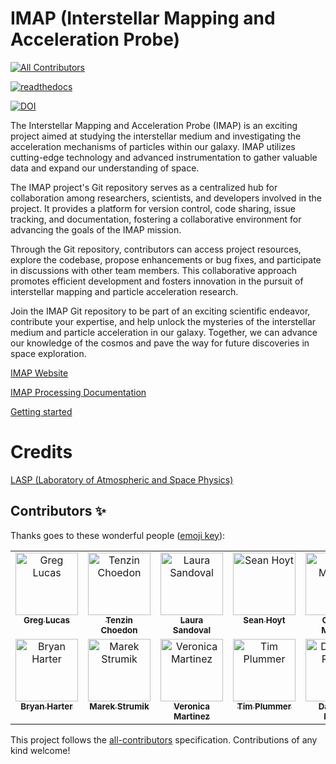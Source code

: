 # IMAP (Interstellar Mapping and Acceleration Probe)
<!-- ALL-CONTRIBUTORS-BADGE:START - Do not remove or modify this section -->
[![All Contributors](https://img.shields.io/badge/all_contributors-13-orange.svg?style=flat-square)](#contributors-)
<!-- ALL-CONTRIBUTORS-BADGE:END -->
[![readthedocs](https://readthedocs.org/projects/imap-processing/badge/?version=latest)](https://imap-processing.readthedocs.io/en/latest/)
<!-- DOI-BADGE -->
[![DOI](https://zenodo.org/badge/654679818.svg)](https://zenodo.org/badge/latestdoi/654679818)

The Interstellar Mapping and Acceleration Probe (IMAP) is an exciting project aimed at studying the interstellar medium and investigating the acceleration mechanisms of particles within our galaxy. IMAP utilizes cutting-edge technology and advanced instrumentation to gather valuable data and expand our understanding of space.

The IMAP project's Git repository serves as a centralized hub for collaboration among researchers, scientists, and developers involved in the project. It provides a platform for version control, code sharing, issue tracking, and documentation, fostering a collaborative environment for advancing the goals of the IMAP mission.

Through the Git repository, contributors can access project resources, explore the codebase, propose enhancements or bug fixes, and participate in discussions with other team members. This collaborative approach promotes efficient development and fosters innovation in the pursuit of interstellar mapping and particle acceleration research.

Join the IMAP Git repository to be part of an exciting scientific endeavor, contribute your expertise, and help unlock the mysteries of the interstellar medium and particle acceleration in our galaxy. Together, we can advance our knowledge of the cosmos and pave the way for future discoveries in space exploration.

[IMAP Website](https://imap.princeton.edu/)

[IMAP Processing Documentation](https://imap-processing.readthedocs.io/en/latest/)

[Getting started](https://imap-processing.readthedocs.io/en/latest/development-guide/getting-started.html)

# Credits
[LASP (Laboratory of Atmospheric and Space Physics)](https://lasp.colorado.edu/)
## Contributors ✨

Thanks goes to these wonderful people ([emoji key](https://allcontributors.org/docs/en/emoji-key)):

<!-- ALL-CONTRIBUTORS-LIST:START - Do not remove or modify this section -->
<!-- prettier-ignore-start -->
<!-- markdownlint-disable -->
<table>
  <tbody>
    <tr>
      <td align="center" valign="top" width="14.28%"><a href="http://greglucas.github.io"><img src="https://avatars.githubusercontent.com/u/12417828?v=4?s=100" width="100px;" alt="Greg Lucas"/><br /><sub><b>Greg Lucas</b></sub></a><br /></td>
      <td align="center" valign="top" width="14.28%"><a href="https://github.com/tech3371"><img src="https://avatars.githubusercontent.com/u/36522642?v=4?s=100" width="100px;" alt="Tenzin Choedon"/><br /><sub><b>Tenzin Choedon</b></sub></a><br /></td>
      <td align="center" valign="top" width="14.28%"><a href="https://github.com/laspsandoval"><img src="https://avatars.githubusercontent.com/u/46567335?v=4?s=100" width="100px;" alt="Laura Sandoval"/><br /><sub><b>Laura Sandoval</b></sub></a><br /></td>
      <td align="center" valign="top" width="14.28%"><a href="https://github.com/sdhoyt"><img src="https://avatars.githubusercontent.com/u/7146374?v=4?s=100" width="100px;" alt="Sean Hoyt"/><br /><sub><b>Sean Hoyt</b></sub></a><br /></td>
      <td align="center" valign="top" width="14.28%"><a href="https://github.com/GFMoraga"><img src="https://avatars.githubusercontent.com/u/104743000?v=4?s=100" width="100px;" alt="Gabriel Moraga"/><br /><sub><b>Gabriel Moraga</b></sub></a><br /></td>
      <td align="center" valign="top" width="14.28%"><a href="https://github.com/bourque"><img src="https://avatars.githubusercontent.com/u/2250769?v=4?s=100" width="100px;" alt="Matthew Bourque"/><br /><sub><b>Matthew Bourque</b></sub></a><br /></td>
      <td align="center" valign="top" width="14.28%"><a href="https://github.com/maxinelasp"><img src="https://avatars.githubusercontent.com/u/117409426?v=4?s=100" width="100px;" alt="Maxine Hartnett"/><br /><sub><b>Maxine Hartnett</b></sub></a><br /></td>
    </tr>
    <tr>
      <td align="center" valign="top" width="14.28%"><a href="https://github.com/bryan-harter"><img src="https://avatars.githubusercontent.com/u/41062454?v=4?s=100" width="100px;" alt="Bryan Harter"/><br /><sub><b>Bryan Harter</b></sub></a><br /></td>
      <td align="center" valign="top" width="14.28%"><a href="https://github.com/mstrumik"><img src="https://avatars.githubusercontent.com/u/142874888?v=4?s=100" width="100px;" alt="Marek Strumik"/><br /><sub><b>Marek Strumik</b></sub></a><br /></td>
      <td align="center" valign="top" width="14.28%"><a href="https://github.com/vmartinez-cu"><img src="https://avatars.githubusercontent.com/u/39746325?v=4?s=100" width="100px;" alt="Veronica Martinez"/><br /><sub><b>Veronica Martinez</b></sub></a><br /></td>
      <td align="center" valign="top" width="14.28%"><a href="https://github.com/subagonsouth"><img src="https://avatars.githubusercontent.com/u/16110870?v=4?s=100" width="100px;" alt="Tim Plummer"/><br /><sub><b>Tim Plummer</b></sub></a><br /></td>
      <td align="center" valign="top" width="14.28%"><a href="https://github.com/daralynnrhode"><img src="https://avatars.githubusercontent.com/u/143308810?v=4?s=100" width="100px;" alt="Daralynn Rhode"/><br /><sub><b>Daralynn Rhode</b></sub></a><br /></td>
      <td align="center" valign="top" width="14.28%"><a href="https://github.com/anamanica"><img src="https://avatars.githubusercontent.com/u/171708990?v=4?s=100" width="100px;" alt="Ana Manica"/><br /><sub><b>Ana Manica</b></sub></a><br /></td>
    </tr>
  </tbody>
</table>

<!-- markdownlint-restore -->
<!-- prettier-ignore-end -->

<!-- ALL-CONTRIBUTORS-LIST:END -->

This project follows the [all-contributors](https://github.com/all-contributors/all-contributors) specification. Contributions of any kind welcome!
